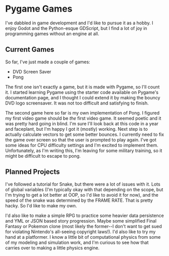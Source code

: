 # Pygame Games

I've dabbled in game development and I'd like to pursue it as a hobby. I enjoy Godot and the Python-esque GDScript, but I find a lot of joy in programming games without an engine at all. 

## Current Games

So far, I've just made a couple of games:

- DVD Screen Saver
- Pong

The first one isn't exactly a game, but it is made with Pygame, so I'll count it. I started learning Pygame using the starter code available on Pygame's documentation page, and I thought I could extend it by making the bouncy DVD logo screensaver. It was not too difficult and satisfying to finish.

The second game here so far is my own implementation of Pong. I figured my first video game should be *the* first video game. It seemed poetic and it was pretty hard going in blind. I'm sure I'll look back at this code in a year and faceplant, but I'm happy I got it (mostly) working. Next step is to actually calculate vectors to get some better bounces. I currently need to fix the game over screen so that the user is prompted to play again. I've got some ideas for CPU difficulty settings and I'm excited to implement them. Unfortunately, as I'm writing this, I'm leaving for some military training, so it might be difficult to escape to pong.

## Planned Projects

I've followed a tutorial for Snake, but there were a lot of issues with it. Lots of global variables (I'm typically okay with that depending on the scope, but I'm trying to get a lot better at OOP, so I'd like to avoid it for now), and the speed of the snake was determined by the FRAME RATE. That is pretty hacky. So I'd like to make my own.

I'd also like to make a simple RPG to practice some heavier data persistence and YML or JSON based story progression. Maybe some simplified Final Fantasy or Pokemon clone (most likely the former--I don't want to get sued for violating Nintendo's all-seeing copyright laws!). I'd also like to try my hand at a platformer. I know a little bit of computational physics from some of my modeling and simulation work, and I'm curious to see how that carries over to making a little physics engine. 
